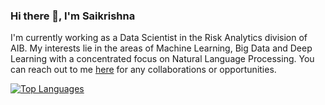 ### Hi there 👋, I'm Saikrishna

<!--
**saikrishnaj97/saikrishnaj97** is a ✨ _special_ ✨ repository because its `README.md` (this file) appears on your GitHub profile.
-->

I'm currently working as a Data Scientist in the Risk Analytics division of AIB. My interests lie in the areas of Machine Learning, Big Data and Deep Learning with a concentrated focus on Natural Language Processing. You can reach out to me [here](https://www.linkedin.com/in/saikrishna-javvadi-6b6119174/) for any collaborations or opportunities.


[![Top Languages](https://github-readme-stats.vercel.app/api/top-langs/?username=saikrishnaj97&layout=compact)](https://github.com/anuraghazra/github-readme-stats)

